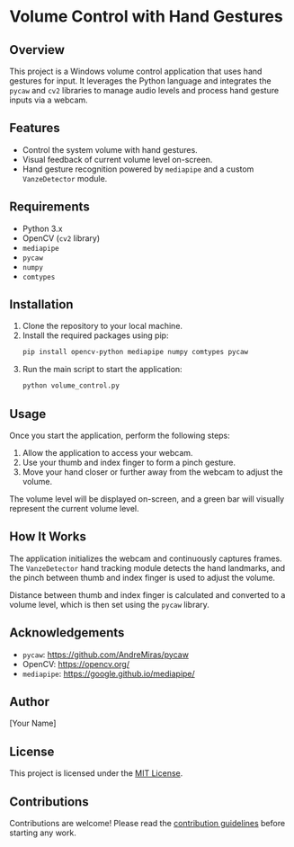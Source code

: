 # Volume Control with Hand Gestures

## Overview
This project is a Windows volume control application that uses hand gestures for input. It leverages the Python language and integrates the `pycaw` and `cv2` libraries to manage audio levels and process hand gesture inputs via a webcam.

## Features
- Control the system volume with hand gestures.
- Visual feedback of current volume level on-screen.
- Hand gesture recognition powered by `mediapipe` and a custom `VanzeDetector` module.

## Requirements
- Python 3.x
- OpenCV (`cv2` library)
- `mediapipe`
- `pycaw`
- `numpy`
- `comtypes`

## Installation
1. Clone the repository to your local machine.
2. Install the required packages using pip:
    ```bash
    pip install opencv-python mediapipe numpy comtypes pycaw
    ```
3. Run the main script to start the application:
    ```bash
    python volume_control.py
    ```

## Usage
Once you start the application, perform the following steps:
1. Allow the application to access your webcam.
2. Use your thumb and index finger to form a pinch gesture.
3. Move your hand closer or further away from the webcam to adjust the volume.

The volume level will be displayed on-screen, and a green bar will visually represent the current volume level.

## How It Works
The application initializes the webcam and continuously captures frames. The `VanzeDetector` hand tracking module detects the hand landmarks, and the pinch between thumb and index finger is used to adjust the volume.

Distance between thumb and index finger is calculated and converted to a volume level, which is then set using the `pycaw` library.

## Acknowledgements
- `pycaw`: https://github.com/AndreMiras/pycaw
- OpenCV: https://opencv.org/
- `mediapipe`: https://google.github.io/mediapipe/

## Author
[Your Name]

## License
This project is licensed under the [MIT License](LICENSE).

## Contributions
Contributions are welcome! Please read the [contribution guidelines](CONTRIBUTING.md) before starting any work.
